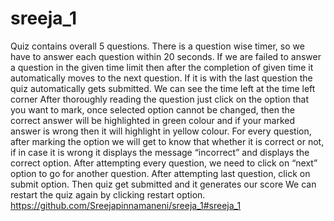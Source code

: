 # sreeja_1
Quiz contains overall 5 questions.
There is a question wise timer, so we have to answer each question within 20 seconds.
If we are failed to answer a question in the given time limit then after the completion of given time it automatically moves to the next question. If it is with the last question the quiz automatically gets submitted.
We can see the time left at the time left corner
After thoroughly reading the question just click on the option that you want to mark, once selected option cannot be changed, then the correct answer will be highlighted in green colour and if your marked answer is wrong then it will highlight in yellow colour.
For every question, after marking the option we will get to know that whether it is correct or not, if in case it is wrong it displays the message “incorrect” and displays the correct option.
After attempting every question, we need to click on “next” option to go for another question.
After attempting last question, click on submit option. Then quiz get submitted and it generates our score
We can restart the quiz again by clicking restart option.
https://github.com/Sreejapinnamaneni/sreeja_1#sreeja_1
